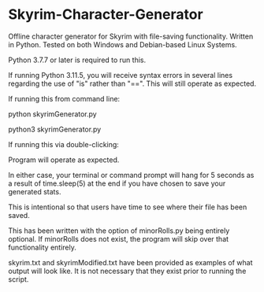 # Skyrim-Character-Generator
Offline character generator for Skyrim with file-saving functionality.  Written in Python.  Tested on both Windows and Debian-based Linux Systems.

Python 3.7.7 or later is required to run this.

If running Python 3.11.5, you will receive syntax errors in several lines regarding the use of "is" rather than "==". This will still operate as expected.

If running this from command line:

  python skyrimGenerator.py
  
  python3 skyrimGenerator.py
  
If running this via double-clicking:
  
  Program will operate as expected.

In either case, your terminal or command prompt will hang for 5 seconds as a result of time.sleep(5) at the end if you have chosen to save your generated stats.

This is intentional so that users have time to see where their file has been saved.

This has been written with the option of minorRolls.py being entirely optional.  If minorRolls does not exist, the program will skip over that functionality entirely.

skyrim.txt and skyrimModified.txt have been provided as examples of what output will look like.  It is not necessary that they exist prior to running the script.
